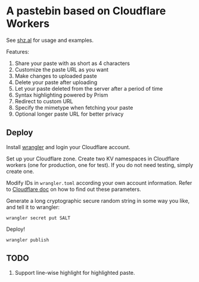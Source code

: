 # A pastebin based on Cloudflare Workers

See [shz.al](https://shz.al) for usage and examples. 

Features: 

1. Share your paste with as short as 4 characters
1. Customize the paste URL as you want
1. Make changes to uploaded paste
1. Delete your paste after uploading
1. Let your paste deleted from the server after a period of time
1. Syntax highlighting powered by Prism
1. Redirect to custom URL
1. Specify the mimetype when fetching your paste
1. Optional longer paste URL for better privacy

## Deploy

Install [wrangler](https://github.com/cloudflare/wrangler) and login your Cloudflare account. 

Set up your Cloudflare zone. 
Create two KV namespaces in Cloudflare workers (one for production, one for test). 
If you do not need testing, simply create one. 

Modify IDs in `wrangler.toml` according your own account information. 
Refer to [Cloudflare doc](https://developers.cloudflare.com/workers/cli-wrangler/configuration)
on how to find out these parameters. 

Generate a long cryptographic secure random string in some way you like, and tell it to wrangler:

```shell
wrangler secret put SALT
```

Deploy!

```shell
wrangler publish
```

## TODO
1. Support line-wise highlight for highlighted paste. 
